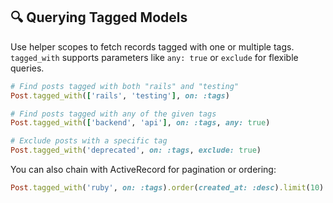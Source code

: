 ## 🔍 Querying Tagged Models

Use helper scopes to fetch records tagged with one or multiple tags. `tagged_with` supports parameters like `any: true` or `exclude` for flexible queries.

```ruby
# Find posts tagged with both "rails" and "testing"
Post.tagged_with(['rails', 'testing'], on: :tags)

# Find posts tagged with any of the given tags
Post.tagged_with(['backend', 'api'], on: :tags, any: true)

# Exclude posts with a specific tag
Post.tagged_with('deprecated', on: :tags, exclude: true)
```

You can also chain with ActiveRecord for pagination or ordering:

```ruby
Post.tagged_with('ruby', on: :tags).order(created_at: :desc).limit(10)
```